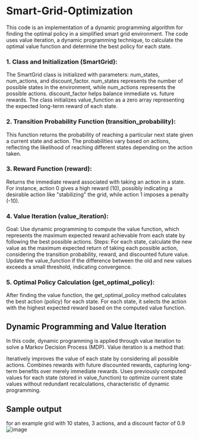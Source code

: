 # Smart-Grid-Optimization
This code is an implementation of a dynamic programming algorithm for finding the optimal policy in a simplified smart grid environment. The code uses value iteration, a dynamic programming technique, to calculate the optimal value function and determine the best policy for each state.

### 1. Class and Initialization (SmartGrid):

The SmartGrid class is initialized with parameters: num_states, num_actions, and discount_factor.
num_states represents the number of possible states in the environment, while num_actions represents the possible actions.
discount_factor helps balance immediate vs. future rewards.
The class initializes value_function as a zero array representing the expected long-term reward of each state.

### 2. Transition Probability Function (transition_probability):

This function returns the probability of reaching a particular next state given a current state and action.
The probabilities vary based on actions, reflecting the likelihood of reaching different states depending on the action taken.

### 3. Reward Function (reward):

Returns the immediate reward associated with taking an action in a state.
For instance, action 0 gives a high reward (10), possibly indicating a desirable action like "stabilizing" the grid, while action 1 imposes a penalty (-10).

### 4. Value Iteration (value_iteration):

Goal: 
Use dynamic programming to compute the value function, which represents the maximum expected reward achievable from each state by following the best possible actions.
Steps:
For each state, calculate the new value as the maximum expected return of taking each possible action, considering the transition probability, reward, and discounted future value.
Update the value_function if the difference between the old and new values exceeds a small threshold, indicating convergence.

### 5. Optimal Policy Calculation (get_optimal_policy):

After finding the value function, the get_optimal_policy method calculates the best action (policy) for each state.
For each state, it selects the action with the highest expected reward based on the computed value function.

## Dynamic Programming and Value Iteration
In this code, dynamic programming is applied through value iteration to solve a Markov Decision Process (MDP). Value iteration is a method that:

Iteratively improves the value of each state by considering all possible actions.
Combines rewards with future discounted rewards, capturing long-term benefits over merely immediate rewards.
Uses previously computed values for each state (stored in value_function) to optimize current state values without redundant recalculations, characteristic of dynamic programming.

## Sample output
for an example grid with 10 states, 3 actions, and a discount factor of 0.9
![image](https://github.com/user-attachments/assets/69127a66-ce20-4b69-b6bd-c48ecaf86192)
